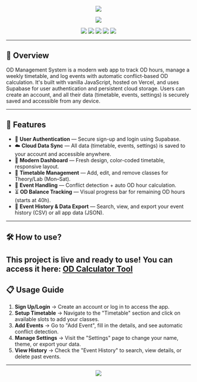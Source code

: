 <!-- Banner -->
<p align="center">
  <img src="https://capsule-render.vercel.app/api?type=waving&color=0:001F1F,100:00FFD1&height=200&section=header&text=OD%20Management%20System&fontSize=40&fontColor=00FFD1&animation=fadeIn&fontAlignY=35"/>
</p>

<!-- Typing Animation -->
<p align="center">
  <img src="https://readme-typing-svg.herokuapp.com?font=Fira+Code&size=24&pause=1000&color=00FFD1&center=true&vCenter=true&width=700&lines=Sleek+College+OD+Tracker;Interactive+and+Fully+Responsive;No+Backend+Required;Built+with+HTML+CSS+JS;Hosted+using+Vercel+and+Supabase"/>
</p>

<p align="center">
  <img src="https://img.shields.io/badge/HTML5-E34F26?style=for-the-badge&logo=html5&logoColor=white"/>
  <img src="https://img.shields.io/badge/CSS3-1572B6?style=for-the-badge&logo=css3&logoColor=white"/>
  <img src="https://img.shields.io/badge/JavaScript-F7DF1E?style=for-the-badge&logo=javascript&logoColor=black"/>
  <img src="https://img.shields.io/badge/Vercel-000000?style=for-the-badge&logo=vercel&logoColor=white"/>
  <img src="https://img.shields.io/badge/Supabase-3ECF8E?style=for-the-badge&logo=supabase&logoColor=white"/>
</p>

---

## 📌 Overview
OD Management System is a modern web app to track OD hours, manage a weekly timetable, and log events with automatic conflict-based OD calculation. It's built with vanilla JavaScript, hosted on Vercel, and uses Supabase for user authentication and persistent cloud storage. Users can create an account, and all their data (timetable, events, settings) is securely saved and accessible from any device.

---

## 🚀 Features
- 🔐 **User Authentication** — Secure sign-up and login using Supabase.
- ☁️ **Cloud Data Sync** — All data (timetable, events, settings) is saved to your account and accessible anywhere.
- 🎨 **Modern Dashboard** — Fresh design, color-coded timetable, responsive layout.
- 📅 **Timetable Management** — Add, edit, and remove classes for Theory/Lab (Mon–Sat).
- 📆 **Event Handling** — Conflict detection + auto OD hour calculation.
- ⏳ **OD Balance Tracking** — Visual progress bar for remaining OD hours (starts at 40h).
- 📜 **Event History & Data Export** — Search, view, and export your event history (CSV) or all app data (JSON).

---

## 🛠 How to use?
This project is live and ready to use! You can access it here: [**OD Calculator Tool**](https://od-calculator-one.vercel.app)
---

## 📋 Usage Guide
1.	**Sign Up/Login** → Create an account or log in to access the app.
2.	**Setup Timetable** → Navigate to the "Timetable" section and click on available slots to add your classes.
3.	**Add Events** → Go to "Add Event", fill in the details, and see automatic conflict detection.
4.	**Manage Settings** → Visit the "Settings" page to change your name, theme, or export your data.
5.	**View History** → Check the "Event History" to search, view details, or delete past events.

---

<p align="center">
  <img src="https://capsule-render.vercel.app/api?type=waving&color=0:001F1F,100:00FFD1&height=120&section=footer"/>
</p>
